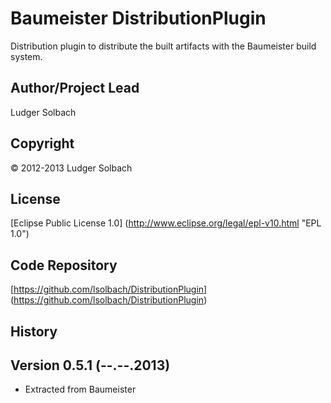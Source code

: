 Baumeister DistributionPlugin
=============================

Distribution plugin to distribute the built artifacts with the Baumeister build system.

Author/Project Lead
-------------------
Ludger Solbach

Copyright
---------
© 2012-2013 Ludger Solbach

License
-------
[Eclipse Public License 1.0] (http://www.eclipse.org/legal/epl-v10.html "EPL 1.0")

Code Repository
---------------
[https://github.com/lsolbach/DistributionPlugin] (https://github.com/lsolbach/DistributionPlugin)

History
-------

Version 0.5.1 (--.--.2013)
--------------------------
* Extracted from Baumeister

